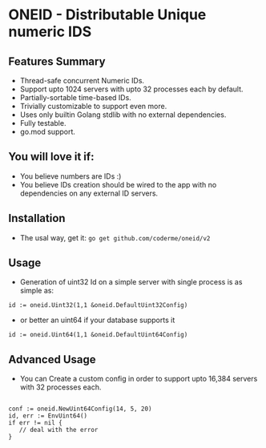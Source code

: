 # ONEID - Distributable Unique numeric IDS


## Features Summary
* Thread-safe concurrent Numeric IDs.
* Support upto 1024 servers with upto 32 processes each by default.
* Partially-sortable time-based IDs.
* Trivially customizable to support even more.
* Uses only builtin Golang stdlib with no external dependencies.
* Fully testable.
* go.mod support.

## You will love it if:
* You believe numbers are IDs :)
* You believe IDs creation should be wired to the app with no dependencies on any external ID servers.


## Installation
* The usal way, get it:
```go get github.com/coderme/oneid/v2```


## Usage
* Generation of uint32 Id on a simple server with single process is as simple as:
```
id := oneid.Uint32(1,1 &oneid.DefaultUint32Config)
```
* or better an uint64 if your database supports it
```
id := oneid.Uint64(1,1 &oneid.DefaultUint64Config)
```

## Advanced Usage 
* You can Create a custom config in order to support upto 16,384 servers with 32 processes each.
```

conf := oneid.NewUint64Config(14, 5, 20)
id, err := EnvUint64()
if err != nil {
   // deal with the error
}

````


